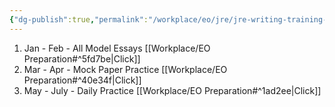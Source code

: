 ```yaml
---
{"dg-publish":true,"permalink":"/workplace/eo/jre/jre-writing-training-plan/","dgPassFrontmatter":true}
---
```


1. Jan - Feb - All Model Essays [[Workplace/EO Preparation#^5fd7be\|Click]]
2. Mar - Apr - Mock Paper Practice [[Workplace/EO Preparation#^40e34f\|Click]]
3. May - July - Daily Practice [[Workplace/EO Preparation#^1ad2ee\|Click]]
